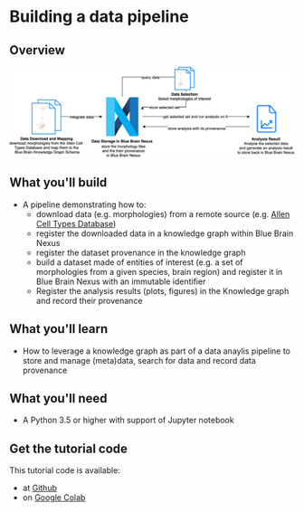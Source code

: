 
# Building a data pipeline


## Overview

![Data pipeline](./assets/bbp_workshop_data_pipeline.png)

## What you'll build

* A pipeline demonstrating how to: 
    * download data (e.g. morphologies) from a remote source (e.g. [Allen Cell Types Database](https://celltypes.brain-map.org/))
    * register the downloaded data in a knowledge graph within Blue Brain Nexus
    * register the dataset provenance in the knowledge graph
    * build a dataset made of entities of interest (e.g. a set of morphologies from a given species, brain region) and register it in Blue Brain Nexus with an immutable identifier
    * Register the analysis results (plots, figures) in the Knowledge graph and record their provenance
    
  

## What you'll learn

* How to leverage a knowledge graph as part of a data anaylis pipeline to store and manage (meta)data, search for data and record data provenance


## What you'll need

* A Python 3.5 or higher with support of Jupyter notebook

## Get the tutorial code

This tutorial code is available:

* at [Github](https://github.com/BlueBrain/nexus-bbp-domains/blob/docs/src/main/paradox/docs/bbptutorial/notebooks/BBPworkshop_datapipeline_nexus.ipynb)
* on [Google Colab](https://colab.research.google.com/github/BlueBrain/nexus-bbp-domains/blob/docs/src/main/paradox/docs/bbptutorial/notebooks/BBPworkshop_datapipeline_nexus.ipynb)
